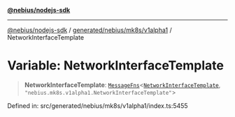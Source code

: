 [**@nebius/nodejs-sdk**](../../../../../README.md)

---

[@nebius/nodejs-sdk](../../../../../README.md) / [generated/nebius/mk8s/v1alpha1](../README.md) / NetworkInterfaceTemplate

# Variable: NetworkInterfaceTemplate

> **NetworkInterfaceTemplate**: [`MessageFns`](../../../../../runtime/protos/core/interfaces/MessageFns.md)\<[`NetworkInterfaceTemplate`](../interfaces/NetworkInterfaceTemplate.md), `"nebius.mk8s.v1alpha1.NetworkInterfaceTemplate"`\>

Defined in: src/generated/nebius/mk8s/v1alpha1/index.ts:5455
